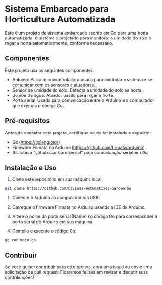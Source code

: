 # Sistema Embarcado para Horticultura Automatizada

Este é um projeto de sistema embarcado escrito em Go para uma horta automatizada. O sistema é projetado para monitorar a umidade do solo e regar a horta automaticamente, conforme necessário.

## Componentes

Este projeto usa os seguintes componentes:

- Arduino: Placa microcontroladora usada para controlar o sistema e se comunicar com os sensores e atuadores.
- Sensor de umidade do solo: Detecta a umidade do solo na horta.
- Bomba de água: Atuador usado para regar a horta.
- Porta serial: Usada para comunicação entre o Arduino e o computador que executa o código Go.

## Pré-requisitos

Antes de executar este projeto, certifique-se de ter instalado o seguinte:

- Go (https://golang.org/)
- Firmware Firmata no Arduino (https://github.com/firmata/arduino)
- Biblioteca "github.com/tarm/serial" para comunicação serial em Go

## Instalação e Uso

1. Clone este repositório em sua máquina local:

  ```bash 
  git clone https://github.com/Davieas/Automatized-Garden-Go
```

1. Conecte o Arduino ao computador via USB.

2. Carregue o firmware Firmata no Arduino usando a IDE do Arduino.

3. Altere o nome da porta serial (Name) no código Go para corresponder à porta serial do Arduino em sua máquina.

4. Compile e execute o código Go:
  ```bash
go run main.go
```

## Contribuir
Se você quiser contribuir para este projeto, abra uma issue ou envie uma solicitação de pull request. Ficaremos felizes em revisar e discutir suas contribuições!
